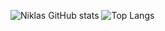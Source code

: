 ![Niklas GitHub stats](https://github-readme-stats.vercel.app/api?username=NiklasJavier&show_icons=true&theme=dracula&rank_icon=github)
![Top Langs](https://github-readme-stats.vercel.app/api/top-langs/?username=NiklasJavier&layout=compact&theme=dracula)

<!--
**NiklasJavier/NiklasJavier** is a ✨ _special_ ✨ repository because its `README.md` (this file) appears on your GitHub profile.

Here are some ideas to get you started:

- 🔭 I’m currently working on ...
- 🌱 I’m currently learning ...
- 👯 I’m looking to collaborate on ...
- 🤔 I’m looking for help with ...
- 💬 Ask me about ...
- 📫 How to reach me: ...
- 😄 Pronouns: ...
- ⚡ Fun fact: ...
-->
